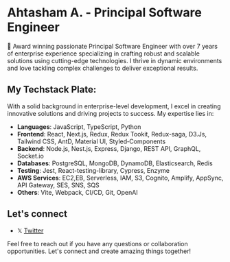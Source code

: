 # Ahtasham A. - Principal Software Engineer

👋 Award winning passionate Principal Software Engineer with over 7 years of enterprise experience specializing in crafting robust and scalable solutions using cutting-edge technologies. I thrive in dynamic environments and love tackling complex challenges to deliver exceptional results.

## My Techstack Plate:

With a solid background in enterprise-level development, I excel in creating innovative solutions and driving projects to success. My expertise lies in:

- **Languages**: JavaScript, TypeScript, Python
- **Frontend**: React, Next.js, Redux, Redux Tookit, Redux-saga, D3.Js, Tailwind CSS, AntD, Material UI, Styled‑Components
- **Backend**: Node.js, Nest.js, Express, Django, REST API, GraphQL, Socket.io
- **Databases**: PostgreSQL, MongoDB, DynamoDB, Elasticsearch, Redis
- **Testing**: Jest, React-testing-library, Cypress, Enzyme
- **AWS Services**: EC2,EB, Serverless, IAM, S3, Cognito, Amplify, AppSync, API Gateway, SES, SNS, SQS
- **Others**: Vite, Webpack, CI/CD, Git, OpenAI


## Let's connect

- 𝕏 [Twitter](https://twitter.com/ahtashamabbasse)

Feel free to reach out if you have any questions or collaboration opportunities. Let's connect and create amazing things together!
